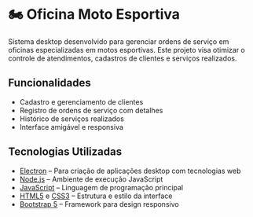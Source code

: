 # 🏍️ Oficina Moto Esportiva

Sistema desktop desenvolvido para gerenciar ordens de serviço em oficinas especializadas em motos esportivas. Este projeto visa otimizar o controle de atendimentos, cadastros de clientes e serviços realizados.

## Funcionalidades

- Cadastro e gerenciamento de clientes
- Registro de ordens de serviço com detalhes
- Histórico de serviços realizados
- Interface amigável e responsiva

## Tecnologias Utilizadas

- [Electron](https://www.electronjs.org/) – Para criação de aplicações desktop com tecnologias web
- [Node.js](https://nodejs.org/) – Ambiente de execução JavaScript
- [JavaScript](https://developer.mozilla.org/pt-BR/docs/Web/JavaScript) – Linguagem de programação principal
- [HTML5](https://developer.mozilla.org/pt-BR/docs/Web/HTML) e [CSS3](https://developer.mozilla.org/pt-BR/docs/Web/CSS) – Estrutura e estilo da interface
- [Bootstrap 5](https://getbootstrap.com/) – Framework para design responsivo
